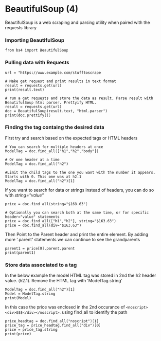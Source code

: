 # BeautifulSoup (4)
BeautifulSoup is a web scraping and parsing utility when paired with the requests library

### Importing BeautifulSoup

``` from bs4 import BeautifulSoup ```

### Pulling data with Requests

```
url = "https://www.example.com/stufftoscrape

# Make get request and print results in text format
result = requests.get(url)
print(result.text)

# run a get requests and store the data as result. Parse result with BeautifulSoup html parser. Prettyify HTML. 
result = requests.get(url)
doc = BeautifulSoup(result.text, "html.parser")
print(doc.prettify())
```

### Finding the tag containg the desired data
First try and search based on the expected tags or HTML headers
```
# You can search for multiple headers at once
ModelTag = doc.find_all(["h1","h2","body"])

# Or one header at a time
ModelTag = doc.find_all("h2")

#Limit the child tags to the one you want with the number it appears. Starts with 0. This one was at h2.1
ModelTag = doc.find_all("h2")[1]
```
If you want to search for data or strings instead of headers, you can do so with *string="value"*
```
price = doc.find_all(string="$168.63")

# Optionally you can search both at the same time, or for specific header="value" statements
price = doc.find_all(["h1","h2"], string="$163.63")
price = doc.find_all(div="$163.63")
```
Then Point to the Parent header and print the entire element. By adding more '.parent' statements we can continue to see the grandparents
```
parent1 = price[0].parent.parent
print(parent1)
```

### Store data associated to a tag
In the below example the model HTML tag was stored in 2nd the h2 header value. (h2.1). Remove the HTML tag with 'ModelTag.string'
```
ModelTag = doc.find_all("h2")[1]
Model = ModelTag.string
print(Model)
```
In this case the price was enclosed in the 2nd occurance of `<noscript><div>$$$</div></noscript>`. using find_all to identify the path
```
price_headtag = doc.find_all("noscript")[1]
price_tag = price_headtag.find_all("div")[0]
price = price_tag.string
print(price)
```
